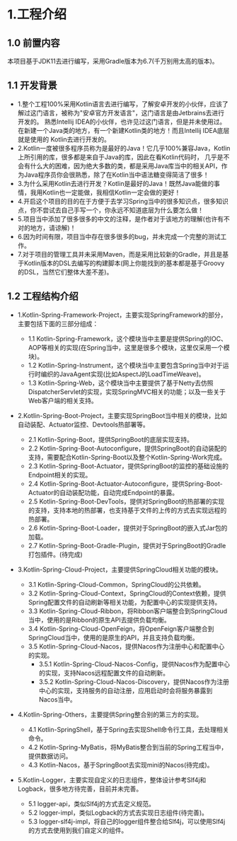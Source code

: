 # 1.工程介绍

## 1.0 前置内容

本项目基于JDK11去进行编写，采用Gradle版本为6.7(千万别用太高的版本)。

## 1.1 开发背景

* 1.整个工程100%采用Kotlin语言去进行编写，了解安卓开发的小伙伴，应该了解过这门语言，被称为"安卓官方开发语言"，这门语言是由Jetbrains去进行开发的。
熟悉Intellij IDEA的小伙伴，也许见过这门语言，但是并未使用过。在新建一个Java类的地方，有一个新建Kotlin类的地方！而且Intellij IDEA底层就是使用的
Kotlin去进行开发的。
* 2.Kotlin一度被很多程序员称为是最好的Java！它几乎100%兼容Java，Kotlin上所引用的库，很多都是来自于Java的库，因此在看Kotlin代码时，
几乎是不会有什么大的困难，因为绝大多数的类，都是采用Java库当中的相关API，作为Java程序员你会很熟悉，除了在Kotlin当中语法糖变得简洁了很多！
* 3.为什么采用Kotlin去进行开发？Kotlin是最好的Java！既然Java能做的事情，我用Kotlin也一定能做，我相信Kotlin一定会做的更好！
* 4.开启这个项目的目的在于方便于去学习Spring当中的很多知识点，很多知识点，你不尝试去自己手写一个，你永远不知道底层为什么要怎么做！
* 5.项目当中添加了很多很多的中文的注释，是作者对于该地方的理解(也许有不对的地方，请谅解)！
* 6.因为时间有限，项目当中存在很多很多的bug，并未完成一个完整的测试工作。
* 7.对于项目的管理工具并未采用Maven，而是采用比较新的Gradle，并且是基于Kotlin版本的DSL去编写的构建脚本(网上你能找到的基本都是基于Groovy的DSL，当然它们整体大差不差)。

## 1.2 工程结构介绍

* 1.Kotlin-Spring-Framework-Project，主要实现SpringFramework的部分，主要包括下面的三部分组成：
  * 1.1 Kotlin-Spring-Framework，这个模块当中主要是提供Spring的IOC、AOP等相关的实现(在Spring当中，这里是很多个模块，这里仅采用一个模块)。
  * 1.2 Kotlin-Spring-Instrument，这个模块当中主要包含Spring当中对于运行时编织的JavaAgent实现(比如AspectJ的LoadTimeWeave)。
  * 1.3 Kotlin-Spring-Web，这个模块当中主要提供了基于Netty去仿照DispatcherServlet的实现，实现SpringMVC相关的功能；以及一些关于Web客户端的相关支持。
  
* 2.Kotlin-Spring-Boot-Project，主要实现SpringBoot当中相关的模块，比如自动装配、Actuator监控、Devtools热部署等。
  * 2.1 Kotlin-Spring-Boot，提供SpringBoot的底层实现支持。
  * 2.2 Kotlin-Spring-Boot-Autoconfigure，提供SpringBoot的自动装配的支持，需要配合Kotlin-Spring-Boot以及整个Kotlin-Spring-Work完成。
  * 2.3 Kotlin-Spring-Boot-Actuator，提供SpringBoot的监控的基础设施的Endpoint相关的实现。
  * 2.4 Kotlin-Spring-Boot-Actuator-Autoconfigure，提供Spring-Boot-Actuator的自动装配功能，自动完成Endpoint的暴露。
  * 2.5 Kotlin-Spring-Boot-DevTools，提供对SpringBoot的热部署的实现的支持，支持本地的热部署，也支持基于文件的上传的方式去实现远程的热部署。
  * 2.6 Kotlin-Spring-Boot-Loader，提供对于SpringBoot的嵌入式Jar包的加载。
  * 2.7 Kotlin-Spring-Boot-Gradle-Plugin，提供对于SpringBoot的Gradle打包插件。(待完成)

* 3.Kotlin-Spring-Cloud-Project，主要提供SpringCloud相关功能的模块。
  * 3.1 Kotlin-Spring-Cloud-Common，SpringCloud的公共依赖。
  * 3.2 Kotlin-Spring-Cloud-Context，SpringCloud的Context依赖，提供Spring配置文件的自动刷新等相关功能，为配置中心的实现提供支持。
  * 3.3 Kotlin-Spring-Cloud-Ribbon，将Ribbon客户端整合到SpringCloud当中，使用的是Ribbon的原生API去提供负载均衡。
  * 3.4 Kotlin-Spring-Cloud-OpenFeign，将OpenFeign客户端整合到SpringCloud当中，使用的是原生的API，并且支持负载均衡。
  * 3.5 Kotlin-Spring-Cloud-Nacos，提供Nacos作为注册中心和配置中心的实现。
    * 3.5.1 Kotlin-Spring-Cloud-Nacos-Config，提供Nacos作为配置中心的实现，支持Nacos远程配置文件的自动刷新。
    * 3.5.2 Kotlin-Spring-Cloud-Nacos-Discovery，提供Nacos作为注册中心的实现，支持服务的自动注册，应用启动时会将服务暴露到Nacos当中。

* 4.Kotlin-Spring-Others，主要提供Spring整合别的第三方的实现。
  * 4.1 Kotlin-SpringShell，基于Spring去实现Shell命令行工具，去处理相关命令。
  * 4.2 Kotlin-Spring-MyBatis，将MyBatis整合到当前的Spring工程当中，提供数据访问。
  * 4.3 Kotlin-Nacos，基于SpringBoot去实现mini的Nacos(待完成)。

* 5.Kotlin-Logger，主要实现自定义的日志组件，整体设计参考Slf4j和Logback，很多地方待完善，目前并未完善。
  * 5.1 logger-api，类似Slf4j的方式去定义规范。
  * 5.2 logger-impl，类似Logback的方式去实现日志组件(待完善)。
  * 5.3 logger-slf4j-impl，将自己的logger组件整合给Slf4j，可以使用Slf4j的方式去使用到我们自定义的组件。